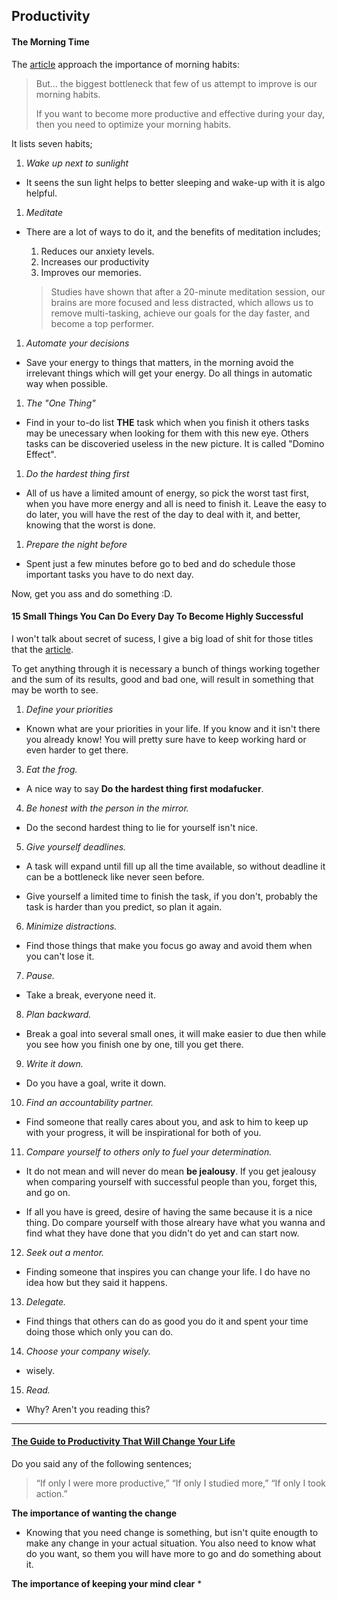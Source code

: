 Productivity
----




#### The Morning Time
[morning-01]: http://www.lifehack.org/312332/7-morning-habits-increase-your-productivity-for-the-day


The [article](morning-01) approach the importance of morning habits:

> But… the biggest bottleneck that few of us attempt to improve is our morning
> habits.
>
> If you want to become more productive and effective during your day, then you
> need to optimize your morning habits.

It lists seven habits;

1. _Wake up next to sunlight_
  * It seens the sun light helps to better sleeping and wake-up with it is algo
    helpful.

1. _Meditate_
  * There are a lot of ways to do it, and the benefits of meditation includes;
    1. Reduces our anxiety levels.
    1. Increases our productivity
    1. Improves our memories.

      > Studies have shown that after a 20-minute meditation session, our
      > brains are more focused and less distracted, which allows us to
      > remove multi-tasking, achieve our goals for the day faster, and
      > become a top performer.
      >

1. _Automate your decisions_
  * Save your energy to things that matters, in the morning avoid the
irrelevant things which will get your energy. Do all things in automatic way
when possible.

1. _The "One Thing"_
  * Find in your to-do list **THE** task which when you finish it others tasks
    may be unecessary when looking for them with this new eye.
    Others tasks can be discoveried useless in the new picture.
    It is called "Domino Effect".

1. _Do the hardest thing first_
  * All of us have a limited amount of energy, so pick the worst tast first,
    when you have more energy and all is need to finish it.
    Leave the easy to do later, you will have the rest of the day to deal with
    it, and better, knowing that the worst is done.

1. _Prepare the night before_
  * Spent just a few minutes before go to bed and do schedule those important
    tasks you have to do next day.

Now, get you ass and do something :D.

#### 15 Small Things You Can Do Every Day To Become Highly Successful

I won't talk about secret of sucess, I give a big load of shit for those titles
that the [article](successful).

[successful]: http://www.lifehack.org/293676/15-small-things-you-can-every-day-become-highly-successful

To get anything through it is necessary a bunch of things working together and
the sum of its results, good and bad one, will result in something that may
be worth to see.

1. _Define your priorities_
  * Known what are your priorities in your life. If you know and it isn't there
    you already know!
    You will pretty sure have to keep working hard or even harder to get there.

3. _Eat the frog._
  * A nice way to say **Do the hardest thing first modafucker**.

4. _Be honest with the person in the mirror._
  * Do the second hardest thing to lie for yourself isn't nice.

5. _Give yourself deadlines._
  * A task will expand until fill up all the time available, so without
    deadline it can be a bottleneck like never seen before.

  * Give yourself a limited time to finish the task, if you don't, probably the
    task is harder than you predict, so plan it again.

6. _Minimize distractions._
  * Find those things that make you focus go away and avoid them when you can't
    lose it.

7. _Pause._
  * Take a break, everyone need it.

8. _Plan backward._
  * Break a goal into several small ones, it will make easier to due then while
    you see how you finish one by one, till you get there.

9. _Write it down._
  * Do you have a goal, write it down.

10. _Find an accountability partner._
  * Find someone that really cares about you, and ask to him to keep up with
    your progress, it will be inspirational for both of you.

11. _Compare yourself to others only to fuel your determination._
  * It do not mean and will never do mean **be jealousy**.
    If you get jealousy when comparing yourself with successful people than you,
    forget this, and go on.

  * If all you have is greed, desire of having the same because it is a nice
    thing.
    Do compare yourself with those alreary have what you wanna and find what
    they have done that you didn't do yet and can start now.

12. _Seek out a mentor._
  * Finding someone that inspires you can change your life. I do have no idea
    how but they said it happens.

13. _Delegate._
  * Find things that others can do as good you do it and spent your time doing
    those which only you can do.

14. _Choose your company wisely._
  * wisely.

15. _Read._
  * Why? Aren't you reading this?

***

#### [The Guide to Productivity That Will Change Your Life](78vjas8n34)

[78vjas8n34]: http://www.lifehack.org/315758/the-guide-productivity-that-will-change-your-life

Do you said any of the following sentences;

> “If only I were more productive,”
> “If only I studied more,”
> “If only I took action.”
>

**The importance of wanting the change**
* Knowing that you need change is something, but isn't quite enougth to make
    any change in your actual situation.
    You also need to know what do you want, so them you will have more to go
    and do something about it.

**The importance of keeping your mind clear**
*

